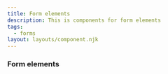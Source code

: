 ```yaml
---
title: Form elements
description: This is components for form elements
tags:
  - forms
layout: layouts/component.njk
---
```


<div class="wrapper">
  <h3>Form elements</h3>
</div>